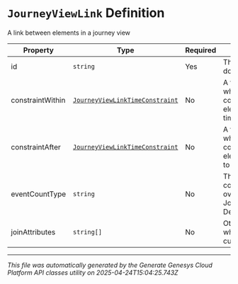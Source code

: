 # `JourneyViewLink` Definition

A link between elements in a journey view

| Property | Type | Required | Description |
|----------|------|----------|-------------|
| id | `string` | Yes | The identifier of the element downstream |
| constraintWithin | [`JourneyViewLinkTimeConstraint`](journeyviewlinktimeconstraint-definition.md) | No | A time constraint on this link, which requires a customer to complete the downstream element within this amount of time to be counted. |
| constraintAfter | [`JourneyViewLinkTimeConstraint`](journeyviewlinktimeconstraint-definition.md) | No | A time constraint on this link, which requires a customer must complete the downstream element after this amount of time to be counted. |
| eventCountType | `string` | No | The type of events that will be counted. Note: Concurrent will override any JourneyViewLinkTimeConstraint. Default is Sequential. |
| joinAttributes | `string[]` | No | Other (secondary) attributes on which this link should join the customers being counted |

---

*This file was automatically generated by the Generate Genesys Cloud Platform API classes utility on 2025-04-24T15:04:25.743Z*